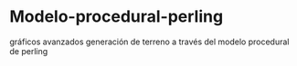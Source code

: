 # Modelo-procedural-perling
gráficos avanzados generación de terreno a través del modelo procedural de perling
